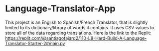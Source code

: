 # Language-Translator-App
This project is an English to Spanish/French Translator, that is slightly limited to its dictionary/library of words it contains. It uses CSV values to store all of the data regarding translations.
Here is the link to the Replit:
https://replit.com/@santiagofajard2/110-L8-Hard-Build-A-Language-Translator-Starter-2#main.py
